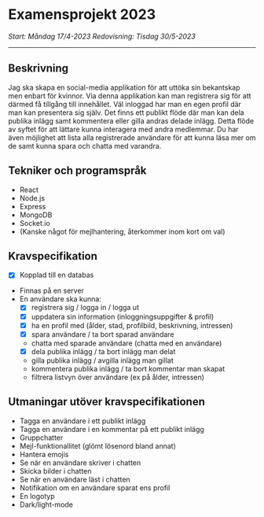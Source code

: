 # Examensprojekt 2023

*Start: Måndag 17/4-2023*
*Redovisning: Tisdag 30/5-2023*

---

## Beskrivning
Jag ska skapa en social-media applikation för att uttöka sin bekantskap men enbart för kvinnor. Via denna applikation kan man registrera sig för att därmed få tillgång till innehållet. Väl inloggad har man en egen profil där man kan presentera sig själv. Det finns ett publikt flöde där man kan dela publika inlägg samt kommentera eller gilla andras delade inlägg. Detta flöde av syftet för att lättare kunna interagera med andra medlemmar. Du har även möjlighet att lista alla registrerade användare för att kunna läsa mer om de samt kunna spara och chatta med varandra. 

## Tekniker och programspråk
- React
- Node.js
- Express
- MongoDB
- Socket.io
- (Kanske något för mejlhantering, återkommer inom kort om val)

## Kravspecifikation
- [x] Kopplad till en databas
- Finnas på en server
- En användare ska kunna: 
  - [x] registrera sig / logga in / logga ut
  - [x] uppdatera sin information (inloggningsuppgifter & profil)
  - [x] ha en profil med (ålder, stad, profilbild, beskrivning, intressen)
  - [x] spara användare / ta bort sparad användare
  - chatta med sparade användare (chatta med en användare)
  - [x] dela publika inlägg / ta bort inlägg man delat
  - gilla publika inlägg / avgilla inlägg man gillat
  - kommentera publika inlägg / ta bort kommentar man skapat
  - filtrera listvyn över användare (ex på ålder, intressen)


## Utmaningar utöver kravspecifikationen
- Tagga en användare i ett publikt inlägg
- Tagga en användare i en kommentar på ett publikt inlägg
- Gruppchatter
- Mejl-funktionallitet (glömt lösenord bland annat)
- Hantera emojis
- Se när en användare skriver i chatten
- Skicka bilder i chatten
- Se när en användare läst i chatten
- Notifikation om en användare sparat ens profil
- En logotyp
- Dark/light-mode

